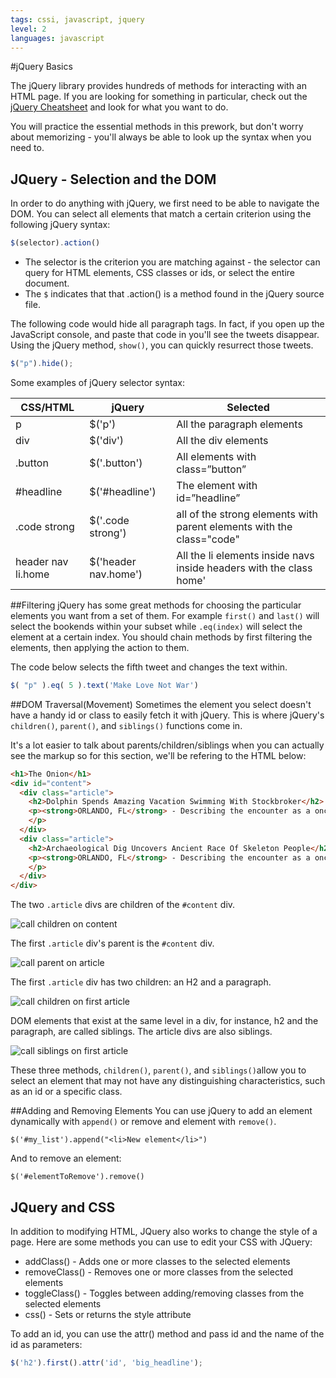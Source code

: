 ```yaml
---
tags: cssi, javascript, jquery
level: 2
languages: javascript
---
```

#jQuery Basics

The jQuery library provides hundreds of methods for interacting with an HTML page. If you are looking for something in particular, check out the [jQuery Cheatsheet](http://oscarotero.com/jquery/) and look for what you want to do.

You will practice the essential methods in this prework, but don't worry about memorizing - you'll always be able to look up the syntax when you need to.

## JQuery - Selection and the DOM
In order to do anything with jQuery, we first need to be able to navigate the DOM. You can select all elements that match a certain criterion using the following  jQuery syntax:  

```js
$(selector).action()
```

* The selector is the criterion you are matching against - the selector can query for HTML elements, CSS classes or ids, or select the entire document.
* The `$` indicates that that .action() is a method found in the jQuery source file.

The following code would hide all paragraph tags. In fact, if you open up the JavaScript console, and paste that code in you'll see the tweets disappear. Using the jQuery method, `show()`, you can quickly resurrect those tweets.

```javascript
$("p").hide();
```


Some examples of jQuery selector syntax:


|CSS/HTML          |jQuery           |Selected        |
|---          |---              |---             |
|p            |$('p')           |All the paragraph elements|
|div          |$('div')         |All the div elements|
|.button      |$('.button')     |All elements with class=”button”|
|#headline    |$('#headline')   |The element with id=”headline”|
|.code strong |$('.code strong')|all of the strong elements with parent elements with the class="code"|
|header nav li.home|$('header nav.home')|All the li elements inside navs inside headers with the class home'|

##Filtering
jQuery has some great methods for choosing the particular elements you want from a set of them. For example `first()` and `last()` will select the bookends within your subset while `.eq(index)` will select the element at a certain index. You should chain methods by first filtering the elements, then applying the action to them.

The code below selects the fifth tweet and changes the text within.

```js
$( "p" ).eq( 5 ).text('Make Love Not War')
```

##DOM Traversal(Movement)
Sometimes the element you select doesn't have a handy id or class to easily fetch it with jQuery. This is where jQuery's `children()`, `parent()`, and `siblings()` functions come in.

It's a lot easier to talk about parents/children/siblings when you can actually see the markup so for this section, we'll be refering to the HTML below:

```html
<h1>The Onion</h1>
<div id="content">
  <div class="article">
    <h2>Dolphin Spends Amazing Vacation Swimming With Stockbroker</h2>
    <p><strong>ORLANDO, FL</strong> - Describing the encounter as a once-in-a-lifetime experience she'll never forget, local bottlenose dolphin Hazel reportedly recounted stories Tuesday from a recent vacation in which she got to go swimming with a stockbroker.
    </p>
  </div>
  <div class="article">
    <h2>Archaeological Dig Uncovers Ancient Race Of Skeleton People</h2>
    <p><strong>ORLANDO, FL</strong> - Describing the encounter as a once-in-a-lifetime experience she'll never forget, local bottlenose dolphin Hazel reportedly recounted stories Tuesday from a recent vacation in which she got to go swimming with a stockbroker.
    </p>
  </div>
</div>
```

The two `.article` divs are children of the `#content` div.

![call children on content](http://web-dev-readme-photos.s3.amazonaws.com/js/more-on-jquery/call-children-on-content.png)

The first `.article` div's parent is the `#content` div.

![call parent on article](http://web-dev-readme-photos.s3.amazonaws.com/js/more-on-jquery/call-parent-on-first-article.png)

The first `.article` div has two children: an H2 and a paragraph.

![call children on first article](http://web-dev-readme-photos.s3.amazonaws.com/js/more-on-jquery/call-children-on-first-article.png)

DOM elements that exist at the same level in a div, for instance, h2 and the paragraph, are called siblings. The article divs are also siblings.

![call siblings on first article](http://web-dev-readme-photos.s3.amazonaws.com/js/more-on-jquery/call-siblings-on-first-article.png)

These three methods, `children()`, `parent()`, and `siblings()`allow you to select an element that may not have any distinguishing characteristics, such as an id or a specific class.





##Adding and Removing Elements
You can use jQuery to add an element dynamically with `append()` or remove and element with `remove()`.

```
$('#my_list').append("<li>New element</li>")
```
And to remove an element:
```
$('#elementToRemove').remove()
```


## JQuery and CSS
In addition to modifying HTML, JQuery also works to change the style of a page. Here are some methods you can use to edit your CSS with JQuery:

* addClass() - Adds one or more classes to the selected elements
* removeClass() - Removes one or more classes from the selected elements
* toggleClass() - Toggles between adding/removing classes from the selected elements
* css() - Sets or returns the style attribute

To add an id, you can use the attr() method and pass id and the name of the id as parameters:
```js
$('h2').first().attr('id', 'big_headline');
```
